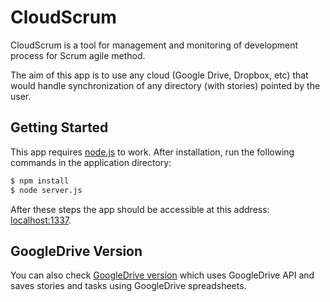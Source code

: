 CloudScrum
==========

CloudScrum is a tool for management and monitoring of development process for Scrum agile method.

The aim of this app is to use any cloud (Google Drive, Dropbox, etc) that would handle synchronization of any directory (with stories) pointed by the user.

## Getting Started

This app requires [node.js](http://nodejs.org) to work. After installation, run the following commands in the application directory:

```sh
$ npm install
$ node server.js
```

After these steps the app should be accessible at this address: [localhost:1337](http://localhost:1337).

## GoogleDrive Version

You can also check [GoogleDrive version](https://github.com/Nazin/CloudScrum-drive) which uses GoogleDrive API and saves stories and tasks using GoogleDrive spreadsheets.